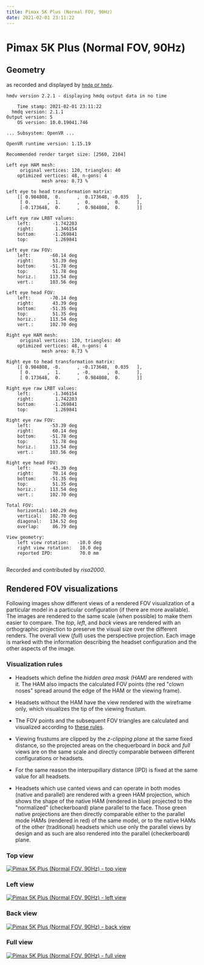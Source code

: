 ```yaml
---
title: Pimax 5K Plus (Normal FOV, 90Hz)
date: 2021-02-01 23:11:22
---
```

# Pimax 5K Plus (Normal FOV, 90Hz)

## Geometry

as recorded and displayed by [`hmdq` or `hmdv`](https://github.com/risa2000/hmdq).
```
hmdv version 2.2.1 - displaying hmdq output data in no time

    Time stamp: 2021-02-01 23:11:22
  hmdq version: 2.1.1
Output version: 5
    OS version: 10.0.19041.746

... Subsystem: OpenVR ...

OpenVR runtime version: 1.15.19

Recommended render target size: [2560, 2104]

Left eye HAM mesh:
     original vertices: 120, triangles: 40
    optimized vertices: 48, n-gons: 4
             mesh area: 8.73 %

Left eye to head transformation matrix:
    [[ 0.984808,  0.      ,  0.173648, -0.035   ],
     [ 0.      ,  1.      ,  0.      ,  0.      ],
     [-0.173648,  0.      ,  0.984808,  0.      ]]

Left eye raw LRBT values:
    left:        -1.742203
    right:        1.346154
    bottom:      -1.269841
    top:          1.269841

Left eye raw FOV:
    left:       -60.14 deg
    right:       53.39 deg
    bottom:     -51.78 deg
    top:         51.78 deg
    horiz.:     113.54 deg
    vert.:      103.56 deg

Left eye head FOV:
    left:       -70.14 deg
    right:       43.39 deg
    bottom:     -51.35 deg
    top:         51.35 deg
    horiz.:     113.54 deg
    vert.:      102.70 deg

Right eye HAM mesh:
     original vertices: 120, triangles: 40
    optimized vertices: 48, n-gons: 4
             mesh area: 8.73 %

Right eye to head transformation matrix:
    [[ 0.984808, -0.      , -0.173648,  0.035   ],
     [ 0.      ,  1.      , -0.      ,  0.      ],
     [ 0.173648,  0.      ,  0.984808,  0.      ]]

Right eye raw LRBT values:
    left:        -1.346154
    right:        1.742203
    bottom:      -1.269841
    top:          1.269841

Right eye raw FOV:
    left:       -53.39 deg
    right:       60.14 deg
    bottom:     -51.78 deg
    top:         51.78 deg
    horiz.:     113.54 deg
    vert.:      103.56 deg

Right eye head FOV:
    left:       -43.39 deg
    right:       70.14 deg
    bottom:     -51.35 deg
    top:         51.35 deg
    horiz.:     113.54 deg
    vert.:      102.70 deg

Total FOV:
    horizontal: 140.29 deg
    vertical:   102.70 deg
    diagonal:   134.52 deg
    overlap:     86.79 deg

View geometry:
    left view rotation:   -10.0 deg
    right view rotation:   10.0 deg
    reported IPD:          70.0 mm


```
Recorded and contributed by _risa2000_.

## Rendered FOV visualizations

Following images show different views of a rendered FOV visualization of a
particular model in a particular configuration (if there are more available).
The images are rendered to the same scale (when possible) to make them easier
to compare. The _top_, _left_, and _back_ views are rendered with an
orthographic projection to preserve the visual size over the different renders.
The overall view (_full_) uses the perspective projection. Each image is marked
with the information describing the headset configuration and the other aspects
of the image.

### Visualization rules

* Headsets which define the _hidden area mask (HAM)_ are rendered with it. The
  HAM also impacts the calculated FOV points (the red "clown noses" spread
  around the edge of the HAM or the viewing frame).

* Headsets without the HAM have the view rendered with the wireframe only, which
  visualizes the tip of the viewing frustum.

* The FOV points and the subsequent FOV triangles are calculated and visualized
  according to [these
  rules](https://risa2000.github.io/vrdocs/docs/hmd_fov_calculation).

* Viewing frustums are clipped by the _z-clipping plane_ at the same fixed
  distance, so the projected areas on the chequerboard in _back_ and _full_
  views are on the same scale and directly comparable between different
  configurations or headsets.

* For the same reason the interpupillary distance (IPD) is fixed at the same
  value for all headsets.

* Headsets which use canted views and can operate in both modes (native and
  parallel) are rendered with a green HAM projection, which shows the shape of
  the native HAM (rendered in blue) projected to the "normalized"
  (checkerboard) plane parallel to the face. Those green native projections are
  then directly comparable either to the parallel mode HAMs (rendered in red)
  of the same model, or to the native HAMs of the other (traditional) headsets
  which use only the parallel views by design and as such are also rendered
  into the parallel (checkerboard) plane.

### Top view
[![Pimax 5K Plus (Normal FOV, 90Hz) - top view](../images/Pimax5KPlus_Normal_Native_R90_top.dmx.png)](../images/Pimax5KPlus_Normal_Native_R90_top.dmx.png)

### Left view
[![Pimax 5K Plus (Normal FOV, 90Hz) - left view](../images/Pimax5KPlus_Normal_Native_R90_left.dmx.png)](../images/Pimax5KPlus_Normal_Native_R90_left.dmx.png)

### Back view
[![Pimax 5K Plus (Normal FOV, 90Hz) - back view](../images/Pimax5KPlus_Normal_Native_R90_back.dmx.png)](../images/Pimax5KPlus_Normal_Native_R90_back.dmx.png)

### Full view
[![Pimax 5K Plus (Normal FOV, 90Hz) - full view](../images/Pimax5KPlus_Normal_Native_R90_over.dmx.png)](../images/Pimax5KPlus_Normal_Native_R90_over.dmx.png)

